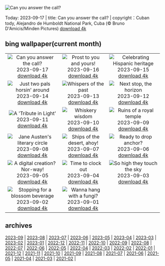![Can you answer the call?](https://cn.bing.com/th?id=OHR.CubanTody_EN-US3083797062_UHD.jpg&w=1000)

Today: 2023-09-17 | title: Can you answer the call? | copyright：Cuban tody, Alejandro de Humboldt National Park, Cuba (© Bruno D'Amicis/Minden Pictures) [download 4k](https://cn.bing.com/th?id=OHR.CubanTody_EN-US3083797062_UHD.jpg)

## bing wallpaper(current month)

|  |  |  |
| :----: | :----: | :----: |
| ![Can you answer the call?](https://cn.bing.com/th?id=OHR.CubanTody_EN-US3083797062_UHD.jpg&pid=hp&w=384&h=216&rs=1&c=4) <br/>2023-09-17 [download 4k](https://cn.bing.com/th?id=OHR.CubanTody_EN-US3083797062_UHD.jpg)| ![Prost to you and yours!](https://cn.bing.com/th?id=OHR.OktoberfestWorkers_EN-US5478786117_UHD.jpg&pid=hp&w=384&h=216&rs=1&c=4) <br/>2023-09-16 [download 4k](https://cn.bing.com/th?id=OHR.OktoberfestWorkers_EN-US5478786117_UHD.jpg)| ![Celebrating Hispanic heritage](https://cn.bing.com/th?id=OHR.MissionRuins_EN-US2486545022_UHD.jpg&pid=hp&w=384&h=216&rs=1&c=4) <br/>2023-09-15 [download 4k](https://cn.bing.com/th?id=OHR.MissionRuins_EN-US2486545022_UHD.jpg)|
| ![Just two pals horsin' around](https://cn.bing.com/th?id=OHR.MongoliaHorses_EN-US2400199558_UHD.jpg&pid=hp&w=384&h=216&rs=1&c=4) <br/>2023-09-14 [download 4k](https://cn.bing.com/th?id=OHR.MongoliaHorses_EN-US2400199558_UHD.jpg)| ![Whispers of the past](https://cn.bing.com/th?id=OHR.HemakutaHill_EN-US2233323383_UHD.jpg&pid=hp&w=384&h=216&rs=1&c=4) <br/>2023-09-13 [download 4k](https://cn.bing.com/th?id=OHR.HemakutaHill_EN-US2233323383_UHD.jpg)| ![Next stop, the horizon](https://cn.bing.com/th?id=OHR.NorthSeaStairs_EN-US2097672090_UHD.jpg&pid=hp&w=384&h=216&rs=1&c=4) <br/>2023-09-12 [download 4k](https://cn.bing.com/th?id=OHR.NorthSeaStairs_EN-US2097672090_UHD.jpg)|
| ![A 'Tribute in Light'](https://cn.bing.com/th?id=OHR.BridgeMemorial_EN-US1953692613_UHD.jpg&pid=hp&w=384&h=216&rs=1&c=4) <br/>2023-09-11 [download 4k](https://cn.bing.com/th?id=OHR.BridgeMemorial_EN-US1953692613_UHD.jpg)| ![Whiskery wisdom](https://cn.bing.com/th?id=OHR.WalrusSvalbard_EN-US1836032120_UHD.jpg&pid=hp&w=384&h=216&rs=1&c=4) <br/>2023-09-10 [download 4k](https://cn.bing.com/th?id=OHR.WalrusSvalbard_EN-US1836032120_UHD.jpg)| ![Ruins of a royal temple](https://cn.bing.com/th?id=OHR.AyutthayaTemple_EN-US1726415748_UHD.jpg&pid=hp&w=384&h=216&rs=1&c=4) <br/>2023-09-09 [download 4k](https://cn.bing.com/th?id=OHR.AyutthayaTemple_EN-US1726415748_UHD.jpg)|
| ![Jane Austen's literary circle](https://cn.bing.com/th?id=OHR.BathCircus_EN-US1560951776_UHD.jpg&pid=hp&w=384&h=216&rs=1&c=4) <br/>2023-09-08 [download 4k](https://cn.bing.com/th?id=OHR.BathCircus_EN-US1560951776_UHD.jpg)| ![Ships of the desert, ahoy!](https://cn.bing.com/th?id=OHR.CamelsAbove_EN-US3904666620_UHD.jpg&pid=hp&w=384&h=216&rs=1&c=4) <br/>2023-09-07 [download 4k](https://cn.bing.com/th?id=OHR.CamelsAbove_EN-US3904666620_UHD.jpg)| ![Ready to drop anchor?](https://cn.bing.com/th?id=OHR.CreteHarbor_EN-US3759550362_UHD.jpg&pid=hp&w=384&h=216&rs=1&c=4) <br/>2023-09-06 [download 4k](https://cn.bing.com/th?id=OHR.CreteHarbor_EN-US3759550362_UHD.jpg)|
| ![A digital creation? Nor-way!](https://cn.bing.com/th?id=OHR.MountSegla_EN-US3570750349_UHD.jpg&pid=hp&w=384&h=216&rs=1&c=4) <br/>2023-09-05 [download 4k](https://cn.bing.com/th?id=OHR.MountSegla_EN-US3570750349_UHD.jpg)| ![Time to clock out](https://cn.bing.com/th?id=OHR.LaborDayWorkers_EN-US3448430770_UHD.jpg&pid=hp&w=384&h=216&rs=1&c=4) <br/>2023-09-04 [download 4k](https://cn.bing.com/th?id=OHR.LaborDayWorkers_EN-US3448430770_UHD.jpg)| ![So high they touch the sky](https://cn.bing.com/th?id=OHR.ManhattanAerial_EN-US3290111355_UHD.jpg&pid=hp&w=384&h=216&rs=1&c=4) <br/>2023-09-03 [download 4k](https://cn.bing.com/th?id=OHR.ManhattanAerial_EN-US3290111355_UHD.jpg)|
| ![Stopping for a blossom beverage](https://cn.bing.com/th?id=OHR.TinyHummer_EN-US3171586787_UHD.jpg&pid=hp&w=384&h=216&rs=1&c=4) <br/>2023-09-02 [download 4k](https://cn.bing.com/th?id=OHR.TinyHummer_EN-US3171586787_UHD.jpg)| ![Wanna hang with a fungi?](https://cn.bing.com/th?id=OHR.TurkeyTailMush_EN-US2958542405_UHD.jpg&pid=hp&w=384&h=216&rs=1&c=4) <br/>2023-09-01 [download 4k](https://cn.bing.com/th?id=OHR.TurkeyTailMush_EN-US2958542405_UHD.jpg)|

## archives

[2023-09](./archives/2023-09.md) | [2023-08](./archives/2023-08.md) | [2023-07](./archives/2023-07.md) | [2023-06](./archives/2023-06.md) | [2023-05](./archives/2023-05.md) | [2023-04](./archives/2023-04.md) | [2023-03](./archives/2023-03.md) | [2023-02](./archives/2023-02.md) |
[2023-01](./archives/2023-01.md) | [2022-12](./archives/2022-12.md) | [2022-11](./archives/2022-11.md) | [2022-10](./archives/2022-10.md) | [2022-09](./archives/2022-09.md) | [2022-08](./archives/2022-08.md) | [2022-07](./archives/2022-07.md) | [2022-06](./archives/2022-06.md) |
[2022-05](./archives/2022-05.md) | [2022-04](./archives/2022-04.md) | [2022-03](./archives/2022-03.md) | [2022-02](./archives/2022-02.md) | [2022-01](./archives/2022-01.md) | [2021-12](./archives/2021-12.md) | [2021-11](./archives/2021-11.md) | [2021-10](./archives/2021-10.md) |
[2021-09](./archives/2021-09.md) | [2021-08](./archives/2021-08.md) | [2021-07](./archives/2021-07.md) | [2021-06](./archives/2021-06.md) | [2021-05](./archives/2021-05.md) | [2021-04](./archives/2021-04.md) | [2021-03](./archives/2021-03.md) | [2021-02](./archives/2021-02.md) |
